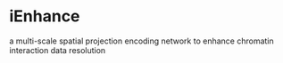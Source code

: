 # iEnhance
a multi-scale spatial projection encoding network to enhance chromatin interaction data resolution
